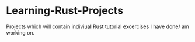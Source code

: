 # Learning-Rust-Projects
Projects which will contain indiviual Rust tutorial excercises I have done/ am working on. 
